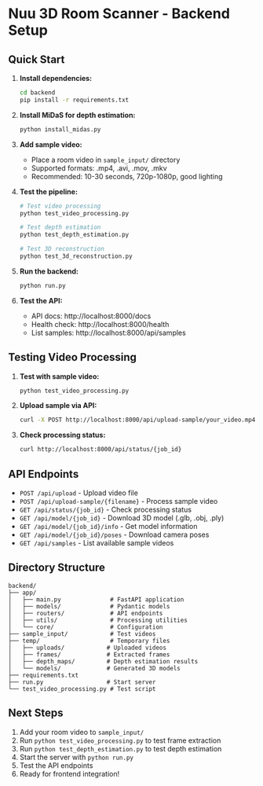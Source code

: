 # Nuu 3D Room Scanner - Backend Setup

## Quick Start

1. **Install dependencies:**
   ```bash
   cd backend
   pip install -r requirements.txt
   ```

2. **Install MiDaS for depth estimation:**
   ```bash
   python install_midas.py
   ```

3. **Add sample video:**
   - Place a room video in `sample_input/` directory
   - Supported formats: .mp4, .avi, .mov, .mkv
   - Recommended: 10-30 seconds, 720p-1080p, good lighting

4. **Test the pipeline:**
   ```bash
   # Test video processing
   python test_video_processing.py
   
   # Test depth estimation
   python test_depth_estimation.py
   
   # Test 3D reconstruction
   python test_3d_reconstruction.py
   ```

5. **Run the backend:**
   ```bash
   python run.py
   ```

6. **Test the API:**
   - API docs: http://localhost:8000/docs
   - Health check: http://localhost:8000/health
   - List samples: http://localhost:8000/api/samples

## Testing Video Processing

1. **Test with sample video:**
   ```bash
   python test_video_processing.py
   ```

2. **Upload sample via API:**
   ```bash
   curl -X POST http://localhost:8000/api/upload-sample/your_video.mp4
   ```

3. **Check processing status:**
   ```bash
   curl http://localhost:8000/api/status/{job_id}
   ```

## API Endpoints

- `POST /api/upload` - Upload video file
- `POST /api/upload-sample/{filename}` - Process sample video
- `GET /api/status/{job_id}` - Check processing status
- `GET /api/model/{job_id}` - Download 3D model (.glb, .obj, .ply)
- `GET /api/model/{job_id}/info` - Get model information
- `GET /api/model/{job_id}/poses` - Download camera poses
- `GET /api/samples` - List available sample videos

## Directory Structure

```
backend/
├── app/
│   ├── main.py              # FastAPI application
│   ├── models/              # Pydantic models
│   ├── routers/             # API endpoints
│   ├── utils/               # Processing utilities
│   └── core/                # Configuration
├── sample_input/            # Test videos
├── temp/                    # Temporary files
│   ├── uploads/            # Uploaded videos
│   ├── frames/             # Extracted frames
│   ├── depth_maps/         # Depth estimation results
│   └── models/             # Generated 3D models
├── requirements.txt
├── run.py                  # Start server
└── test_video_processing.py # Test script
```

## Next Steps

1. Add your room video to `sample_input/`
2. Run `python test_video_processing.py` to test frame extraction
3. Run `python test_depth_estimation.py` to test depth estimation
4. Start the server with `python run.py`
5. Test the API endpoints
6. Ready for frontend integration!
